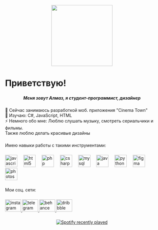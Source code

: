 <div align="center">
  <img height="200" src="https://sun9-13.userapi.com/impf/PU-P2ofNwI0YO7qHyq0400YxFH6GZUdMApm7yA/a4mxF-jztco.jpg?size=960x384&quality=96&crop=0,324,1080,431&sign=5a0464781c78f313add9711430d85b61&c_uniq_tag=vqbZVNkFCEcVkjqzfRJCXevlZmJxfzDo5co9lcK4BcY&type=helpers"  />
</div>

###

<h1 align="left">Приветствую!</h1>

###

<h5 align="center">Меня зовут Алмаз, я студент-программист, дизайнер</h5>

###

<p align="left">🔭 Сейчас занимаюсь разработкой моб. приложения "Cinema Town"<br>🌱 Изучаю: C#, JavaScript, HTML<br>⚡ Немного обо мне: Люблю слушать музыку, смотреть сериальчики и фильмы.<br>Также люблю делать красивые дизайны</p>

###

<p align="left">Имею навыки работы с такими инструментами:</p>

###

<div align="left">
  <img src="https://cdn.jsdelivr.net/gh/devicons/devicon/icons/javascript/javascript-original.svg" height="40" alt="javascript logo"  />
  <img width="12" />
  <img src="https://cdn.jsdelivr.net/gh/devicons/devicon/icons/html5/html5-plain-wordmark.svg" height="40" alt="html5 logo"  />
  <img width="12" />
  <img src="https://cdn.jsdelivr.net/gh/devicons/devicon/icons/php/php-plain.svg" height="40" alt="php logo"  />
  <img width="12" />
  <img src="https://cdn.jsdelivr.net/gh/devicons/devicon/icons/csharp/csharp-plain.svg" height="40" alt="csharp logo"  />
  <img width="12" />
  <img src="https://cdn.jsdelivr.net/gh/devicons/devicon/icons/mysql/mysql-plain-wordmark.svg" height="40" alt="mysql logo"  />
  <img width="12" />
  <img src="https://cdn.jsdelivr.net/gh/devicons/devicon/icons/java/java-original-wordmark.svg" height="40" alt="java logo"  />
  <img width="12" />
  <img src="https://cdn.jsdelivr.net/gh/devicons/devicon/icons/python/python-original.svg" height="40" alt="python logo"  />
  <img width="12" />
  <img src="https://cdn.jsdelivr.net/gh/devicons/devicon/icons/figma/figma-original.svg" height="40" alt="figma logo"  />
  <img width="12" />
  <img src="https://cdn.jsdelivr.net/gh/devicons/devicon/icons/photoshop/photoshop-line.svg" height="40" alt="photoshop logo"  />
</div>

###

<p align="left">Мои соц. сети:</p>

###

<div align="left">
  <a href="https://instagram.com/murka_omg" target="_blank">
    <img src="https://raw.githubusercontent.com/maurodesouza/profile-readme-generator/master/src/assets/icons/social/instagram/default.svg" width="52" height="40" alt="instagram logo"  />
  </a>
  <a href="t.me/murkaomg" target="_blank">
    <img src="https://raw.githubusercontent.com/maurodesouza/profile-readme-generator/master/src/assets/icons/social/telegram/default.svg" width="52" height="40" alt="telegram logo"  />
  </a>
  <a href="https://www.behance.net/dc31efdd" target="_blank">
    <img src="https://raw.githubusercontent.com/maurodesouza/profile-readme-generator/master/src/assets/icons/social/behance/default.svg" width="52" height="40" alt="behance logo"  />
  </a>
  <a href="https://dribbble.com/murkaomg" target="_blank">
    <img src="https://raw.githubusercontent.com/maurodesouza/profile-readme-generator/master/src/assets/icons/social/dribbble/default.svg" width="52" height="40" alt="dribbble logo"  />
  </a>
</div>

###

<div align="center">
  <a href="https://open.spotify.com/user/31fr44mznqhhaj6mkos5rcqvajdu">
    <img src="https://spotify-recently-played-readme.vercel.app/api?count=5" alt="Spotify recently played"  />
  </a>
</div>

###
